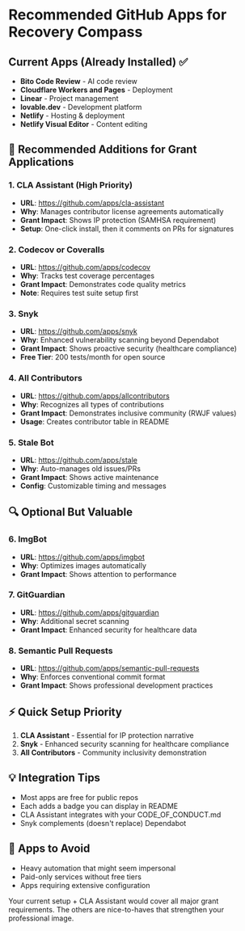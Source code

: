 # Recommended GitHub Apps for Recovery Compass

## Current Apps (Already Installed) ✅

- **Bito Code Review** - AI code review
- **Cloudflare Workers and Pages** - Deployment
- **Linear** - Project management
- **lovable.dev** - Development platform
- **Netlify** - Hosting & deployment
- **Netlify Visual Editor** - Content editing

## 🎯 Recommended Additions for Grant Applications

### 1. **CLA Assistant** (High Priority)

- **URL**: <https://github.com/apps/cla-assistant>
- **Why**: Manages contributor license agreements automatically
- **Grant Impact**: Shows IP protection (SAMHSA requirement)
- **Setup**: One-click install, then it comments on PRs for signatures

### 2. **Codecov** or **Coveralls**

- **URL**: <https://github.com/apps/codecov>
- **Why**: Tracks test coverage percentages
- **Grant Impact**: Demonstrates code quality metrics
- **Note**: Requires test suite setup first

### 3. **Snyk**

- **URL**: <https://github.com/apps/snyk>
- **Why**: Enhanced vulnerability scanning beyond Dependabot
- **Grant Impact**: Shows proactive security (healthcare compliance)
- **Free Tier**: 200 tests/month for open source

### 4. **All Contributors**

- **URL**: <https://github.com/apps/allcontributors>
- **Why**: Recognizes all types of contributions
- **Grant Impact**: Demonstrates inclusive community (RWJF values)
- **Usage**: Creates contributor table in README

### 5. **Stale Bot**

- **URL**: <https://github.com/apps/stale>
- **Why**: Auto-manages old issues/PRs
- **Grant Impact**: Shows active maintenance
- **Config**: Customizable timing and messages

## 🔍 Optional But Valuable

### 6. **ImgBot**

- **URL**: <https://github.com/apps/imgbot>
- **Why**: Optimizes images automatically
- **Grant Impact**: Shows attention to performance

### 7. **GitGuardian**

- **URL**: <https://github.com/apps/gitguardian>
- **Why**: Additional secret scanning
- **Grant Impact**: Enhanced security for healthcare data

### 8. **Semantic Pull Requests**

- **URL**: <https://github.com/apps/semantic-pull-requests>
- **Why**: Enforces conventional commit format
- **Grant Impact**: Shows professional development practices

## ⚡ Quick Setup Priority

1. **CLA Assistant** - Essential for IP protection narrative
2. **Snyk** - Enhanced security scanning for healthcare compliance
3. **All Contributors** - Community inclusivity demonstration

## 💡 Integration Tips

- Most apps are free for public repos
- Each adds a badge you can display in README
- CLA Assistant integrates with your CODE_OF_CONDUCT.md
- Snyk complements (doesn't replace) Dependabot

## 🚫 Apps to Avoid

- Heavy automation that might seem impersonal
- Paid-only services without free tiers
- Apps requiring extensive configuration

Your current setup + CLA Assistant would cover all major grant requirements. The others are nice-to-haves that strengthen your professional image.
